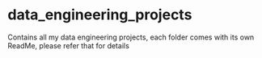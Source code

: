 # data_engineering_projects
Contains all my data engineering projects, each folder comes with its own ReadMe, please refer that for details
